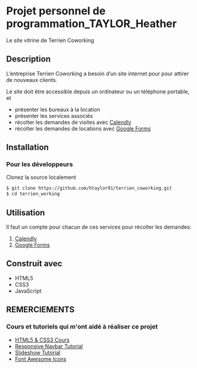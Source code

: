 # Projet personnel de programmation_TAYLOR_Heather

Le site vitrine de Terrien Coworking

## Description

L’entreprise Terrien Coworking a besoin d’un site internet pour pour attirer de nouveaux clients.

Le site doit être accessible depuis un ordinateur ou un téléphone portable, et
- présenter les bureaux à la location
- présenter les services associés
- récolter les demandes de visites avec [Calendly](https://calendly.com)
- récolter les demandes de locations avec [Google Forms](https://docs.google.com/forms)

## Installation

### Pour les développeurs

Clonez la source localement

```sh
$ git clone https://github.com/htaylor91/terrien_coworking.git
$ cd terrien_working
```

## Utilisation

Il faut un compte pour chacun de ces services pour récolter les demandes:

1. [Calendly](https://calendly.com)
2. [Google Forms](https://docs.google.com/forms)

## Construit avec
- HTML5
- CSS3
- JavaScript

## REMERCIEMENTS
### Cours et tutoriels qui m'ont aidé à réaliser ce projet

- [HTML5 & CSS3 Cours](https://openclassrooms.com/fr/courses/1603881-apprenez-a-creer-votre-site-web-avec-html5-et-css3)
- [Responsive Navbar Tutorial](https://youtu.be/mh36Kts-wX8) 
- [Slideshow Tutorial](https://www.w3schools.com/howto/howto_js_slideshow.asp)
- [Font Awesome Icons](https://fontawesome.com/v5.15/icons?d=gallery&p=2)
